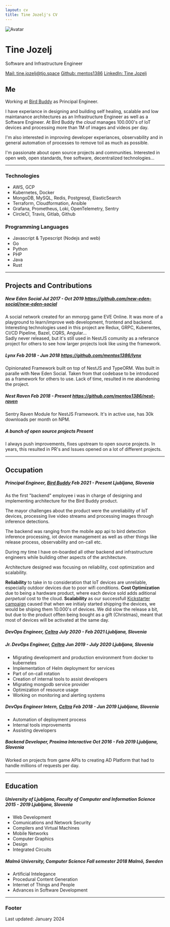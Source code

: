 ```yaml
---
layout: cv
title: Tine Jozelj's CV
---
```


<div id="headline">
    <img class="avatar" src="https://avatars2.githubusercontent.com/u/1910649?s=460&u=d7ef7a7cd65e644b936e232d61ce21cf2cead047&v=4" alt="Avatar"/>
    <h1 class="title">Tine Jozelj</h1>
    <p class="subtitle">Software and Infrastructure Engineer</p>
</div>

<div id="webaddress">
<a href="mailto:tine.jozelj@tjo.space">Mail: tine.jozelj@tjo.space</a>
<a href="https://github.com/mentos1386">Github: mentos1386</a>
<a href="https://www.linkedin.com/in/tine-jozelj-884398121/">LinkedIn: Tine Jozelj</a>
</div>


## Me

Working at [Bird Buddy](https://mybirdbuddy.com/) as Principal Engineer.

I have experiance in designing and building self healing, scalable and low maintanance architectures
as an Infrastructure Engineer as well as a Software Engineer. At Bird Buddy the _cloud_ manages
100.000's of IoT devices and processing more than 1M of images and videos per day.

I'm also interested in improving developer experiances, observability and in general automation of processes
to remove toil as much as possible.

I'm passionate about open source projects and communities. Interested in open web, open standards,
free software, decentralized technologies...

---

### Technologies

 * AWS, GCP
 * Kubernetes, Docker
 * MongoDB, MySQL, Redis, Postgresql, ElasticSearch
 * Terraform, Cloudformation, Ansible
 * Grafana, Prometheus, Loki, OpenTelemetry, Sentry
 * CircleCI, Travis, Gitlab, Github

### Programming Languages

 * Javascript & Typescript (Nodejs and web)
 * Go
 * Python
 * PHP
 * Java
 * Rust

---

<h2 class="page-break">Projects and Contributions</h2>

<h5>
    <span class="title"><strong>New Eden Social</strong></span>
    <span class="date">Jul 2017 - Oct 2019</span>
    <a href="https://github.com/new-eden-social/new-eden-social">https://github.com/new-eden-social/new-eden-social</a>
</h5>

<p>
A social network created for an mmorpg game EVE Online. It was more of a playground to learn/improve web development, frontend and backend.
Interesting technologies used in this project are Redux, GRPC, Kuberentes, CI/CD Pipeline, Bazel, CQRS, Angular...
<br/>
Sadly never released, but it's still used in NestJS comunity as a referance project for others to see how larger projects look like using
the framework.
</p>

<h5>
    <span class="title"><strong>Lynx</strong></span>
    <span class="date">Feb 2018 - Jun 2018</span>
    <a href="https://github.com/mentos1386/lynx">https://github.com/mentos1386/lynx</a>
</h5>

Opinionated Framework built on top of NestJS and TypeORM. Was built in paralle with New Eden Social.
Taken from that codebase to be introduced as a framework for others to use.
Lack of time, resulted in me abandening the project.

<h5>
    <span class="title"><strong>Nest Raven</strong></span>
    <span class="date">Feb 2018 - Present</span>
    <a href="https://github.com/mentos1386/nest-raven">https://github.com/mentos1386/nest-raven</a>
</h5>

Sentry Raven Module for NestJS Framework. It's in active use, has 30k downloads per month on NPM.

<h5>
    <span class="title"><strong>A bunch of open source projects</strong></span>
    <span class="date">Present</span>
</h5>

I always push improvements, fixes upstream to open source projects. In years, this resulted in PR's and Issues opened on a lot of different projects.

---


<h2 class="page-break">Occupation</h2>

<h5>
    <span class="title"><strong>Principal Engineer</strong>, <a href="https://mybirdbuddy.com/">Bird Buddy</a></span>
    <span class="date">Feb 2021 - Present</span>
    <i>Ljubljana, Slovenia</i>
</h5>

As the first "backend" employee i was in charge of designing and implementing architecture for the Bird Buddy product.

The mayor challenges about the product were the unreliability of IoT devices, processing live video streams and processing
images through inference detections.

The backend was ranging from the mobile app api to bird detection inference processing, iot device management as well as
other things like release process, observability and on-call etc.

During my time I have on-boarded all other backend and infrastructure engineers while building other aspects of the architecture.

Architecture designed was focusing on reliability, cost optimization and scalability.

__Reliability__ to take in to consideration that IoT devices are unreliable, especially outdoor devices due to poor wifi conditions.
__Cost Optimization__ due to being a hardware product, where each device sold adds aditional _perpetual_ cost to the cloud.
__Scalability__ as our successfull [Kickstarter campaign](https://www.kickstarter.com/projects/mybirdbuddy/bird-buddy-a-smart-bird-feeder)
caused that when we initialy started shipping the devices, we would be shiping them 10.000's of devices.
We did slow the release a bit, but due to the product offten being bought as a gift (Christmas),
meant that most of devices will be activated at the same day.


<h5>
    <span class="title"><strong>DevOps Engineer</strong>, <a href="https://celtra.com/">Celtra</a></span>
    <span class="date">July 2020 - Feb 2021</span>
    <i>Ljubljana, Slovenia</i>
</h5>

<h5>
    <span class="title"><strong>Jr. DevOps Engineer</strong>, <a href="https://celtra.com/">Celtra</a></span>
    <span class="date">Jun 2019 - July 2020</span>
    <i>Ljubljana, Slovenia</i>
</h5>

 * Migrating development and production environment from docker to kubernetes
 * Implementation of Helm deployment for services
 * Part of on-call rotation
 * Creation of internal tools to assist developers
 * Migrating mongodb service provider
 * Optimization of resource usage
 * Working on monitoring and alerting systems

<h5>
    <span class="title"><strong>DevOps Engineer Intern</strong>, <a href="https://celtra.com/">Celtra</a></span>
    <span class="date">Feb 2018 - Jun 2019</span>
    <i>Ljubljana, Slovenia</i>
</h5>

 * Automation of deployment process
 * Internal tools improvements
 * Assisting developers

<h5>
    <span class="title"><strong>Backend Developer</strong>, Proxima Interactive</span>
    <span class="date">Oct 2016 - Feb 2019</span>
    <i>Ljubljana, Slovenia</i>
</h5>

Worked on projects from game APIs to creating AD Platform that had to handle millions of requests per day.

---

## Education

<h5>
    <span class="title"><strong>University of Ljubljana, Faculty of Computer and Information Science</strong></span>
    <span class="date">2015 - 2019</span>
    <i>Ljubljana, Slovenia</i>
</h5>
 
 * Web Development
 * Comunications and Network Security
 * Compilers and Virtual Machines
 * Mobile Networks
 * Computer Graphics
 * Design
 * Integrated Circuits

<h5>
    <span class="title"><strong>Malmö University, Computer Science</strong></span>
    <span class="date">Fall semester 2018</span>
    <i>Malmö, Sweden</i>
</h5>

 * Artificial Intelegance
 * Procedural Content Generation
 * Internet of Things and People
 * Advances in Software Development

---

### Footer

Last updated: January 2024

